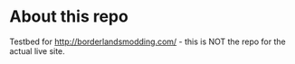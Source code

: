 # About this repo

Testbed for http://borderlandsmodding.com/ - this is NOT the repo for
the actual live site.
